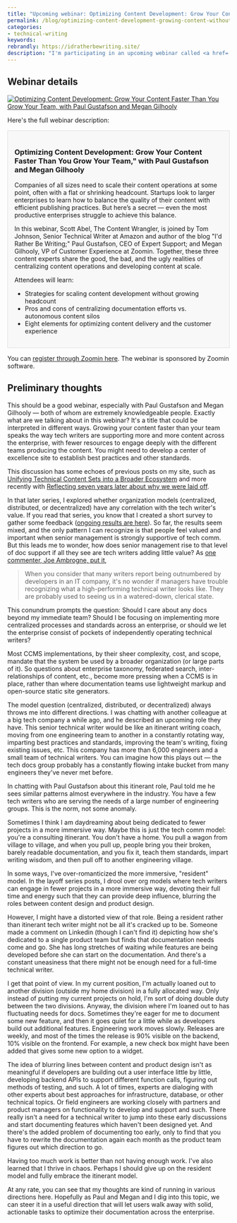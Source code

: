 ```yaml
---
title: "Upcoming webinar: Optimizing Content Development: Grow Your Content Faster Than You Grow Your Team"
permalink: /blog/optimizing-content-development-growing-content-without-growing-team/
categories:
- technical-writing
keywords:
rebrandly: https://idratherbewriting.site/
description: "I'm participating in an upcoming webinar called <a href='https://www.zoominsoftware.com/webinars/optimize-content-development/'>Optimizing Content Development: Grow Your Content Faster Than You Grow Your Team, with Paul Gustafson and Megan Gilhooly</a> on August 5, 2020."
---
```


## Webinar details

<a href="https://www.zoominsoftware.com/webinars/optimize-content-development/"><img src="https://s3.us-west-1.wasabisys.com/idbwmedia.com/images/optimizingcontentwebinar.png" alt="Optimizing Content Development: Grow Your Content Faster Than You Grow Your Team, with Paul Gustafson and Megan Gilhooly" /></a>

Here's the full webinar description:

<div markdown="block" style="background-color: #f8f8f8; border: 1px solid #dedede; padding: 15px; margin: 15px 0px;">

<h3>Optimizing Content Development: Grow Your Content Faster Than You Grow Your Team," with Paul Gustafson and Megan Gilhooly</h3>

Companies of all sizes need to scale their content operations at some point, often with a flat or shrinking headcount. Startups look to larger enterprises to learn how to balance the quality of their content with efficient publishing practices. But here’s a secret &mdash; even the most productive enterprises struggle to achieve this balance.

In this webinar, Scott Abel, The Content Wrangler, is joined by Tom Johnson, Senior Technical Writer at Amazon and author of the blog "I'd Rather Be Writing;" Paul Gustafson, CEO of Expert Support; and Megan Gilhooly, VP of Customer Experience at Zoomin. Together, these three content experts share the good, the bad, and the ugly realities of centralizing content operations and developing content at scale.

Attendees will learn:

* Strategies for scaling content development without growing headcount
* Pros and cons of centralizing documentation efforts vs. autonomous content silos
* Eight elements for optimizing content delivery and the customer experience

</div>

You can [register through Zoomin here](https://www.zoominsoftware.com/webinars/optimize-content-development/). The webinar is sponsored by Zoomin software.

## Preliminary thoughts

This should be a good webinar, especially with Paul Gustafson and Megan Gilhooly &mdash; both of whom are extremely knowledgeable people. Exactly what are we talking about in this webinar? It's a title that could be interpreted in different ways. Growing your content faster than your team speaks the way tech writers are supporting more and more content across the enterprise, with fewer resources to engage deeply with the different teams producing the content. You might need to develop a center of excellence site to establish best practices and other standards.

This discussion has some echoes of previous posts on my site, such as [Unifying Technical Content Sets into a Broader Ecosystem](/blog/podcast-with-cruce-sanders-enterprise-versus-agile/) and more recently with [Reflecting seven years later about why we were laid off](/blog/reflecting-seven-years-later-about-layoff-intro/).

In that later series, I explored whether organization models (centralized, distributed, or decentralized) have any correlation with the tech writer's value. If you read that series, you know that I created a short survey to gather some feedback ([ongoing results are here](https://www.questionpro.com/t/PG9KAZh2hD)). So far, the results seem mixed, and the only pattern I can recognize is that people feel valued and important when senior management is strongly supportive of tech comm. But this leads me to wonder, how does senior management rise to that level of doc support if all they see are tech writers adding little value? As [one commenter, Joe Ambrogne, put it](https://idratherbewriting.com/blog/reflecting-seven-years-later-about-layoff-conclusion-analysis-feedback/#your-feedback),

> When you consider that many writers report being outnumbered by developers in an IT company, it's no wonder if managers have trouble recognizing what a high-performing technical writer looks like. They are probably used to seeing us in a watered-down, clerical state.

This conundrum prompts the question: Should I care about any docs beyond my immediate team? Should I be focusing on implementing more centralized processes and standards across an enterprise, or should we let the enterprise consist of pockets of independently operating technical writers?

Most CCMS implementations, by their sheer complexity, cost, and scope, mandate that the system be used by a broader organization (or large parts of it). So questions about enterprise taxonomy, federated search, inter-relationships of content, etc., become more pressing when a CCMS is in place, rather than where documentation teams use lightweight markup and open-source static site generators.

The model question (centralized, distributed, or decentralized) always throws me into different directions. I was chatting with another colleague at a big tech company a while ago, and he described an upcoming role they have. This senior technical writer would be like an itinerant writing coach, moving from one engineering team to another in a constantly rotating way, imparting best practices and standards, improving the team's writing, fixing existing issues, etc. This company has more than 6,000 engineers and a small team of technical writers. You can imagine how this plays out &mdash; the tech docs group probably has a constantly flowing intake bucket from many engineers they've never met before.

In chatting with Paul Gustafson about this itinerant role, Paul told me he sees similar patterns almost everywhere in the industry. You have a few tech writers who are serving the needs of a large number of engineering groups. This is the norm, not some anomaly.

Sometimes I think I am daydreaming about being dedicated to fewer projects in a more immersive way. Maybe this is just the tech comm model: you're a consulting itinerant. You don't have a home. You pull a wagon from village to village, and when you pull up, people bring you their broken, barely readable documentation, and you fix it, teach them standards, impart writing wisdom, and then pull off to another engineering village.

In some ways, I've over-romanticized the more immersive, "resident" model. In the layoff series posts, I drool over org models where tech writers can engage in fewer projects in a more immersive way, devoting their full time and energy such that they can provide deep  influence, blurring the roles between content design and product design.

However, I might have a distorted view of that role. Being a resident rather than itinerant tech writer might not be all it's cracked up to be. Someone made a comment on Linkedin (though I can't find it) depicting how she's dedicated to a single product team but finds that documentation needs come and go. She has long stretches of waiting while features are being developed before she can start on the documentation. And there's a constant uneasiness that there might not be enough need for a full-time technical writer.

I get that point of view. In my current position, I'm actually loaned out to another division (outside my home division) in a fully allocated way. Only instead of putting my current projects on hold, I'm sort of doing double duty between the two divisions. Anyway, the division where I'm loaned out to has fluctuating needs for docs. Sometimes they're eager for me to document some new feature, and then it goes quiet for a little while as developers build out additional features. Engineering work moves slowly. Releases are weekly, and most of the times the release is 90% visible on the backend, 10% visible on the frontend. For example, a new check box might have been added that gives some new option to a widget.

The idea of blurring lines between content and product design isn't as meaningful if developers are building out a user interface little by little, developing backend APIs to support different function calls, figuring out methods of testing, and such. A lot of times, experts are dialoging with other experts about best approaches for infrastructure, database, or other technical topics. Or field engineers are working closely with partners and product managers on functionality to develop and support and such. There really isn't a need for a technical writer to jump into these early discussions and start documenting features which haven't been designed yet. And there's the added problem of documenting too early, only to find that you have to rewrite the documentation again each month as the product team figures out which direction to go.

Having too much work is better than not having enough work. I've also learned that I thrive in chaos. Perhaps I should give up on the resident model and fully embrace the itinerant model.

At any rate, you can see that my thoughts are kind of running in various directions here. Hopefully as Paul and Megan and I dig into this topic, we can steer it in a useful direction that will let users walk away with solid, actionable tasks to optimize their documentation across the enterprise.
